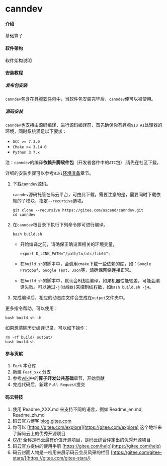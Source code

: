 # canndev

#### 介绍

基础算子

#### 软件架构

软件架构说明

#### 安装教程

##### 发布包安装

`canndev`包含在[昇腾软件包](https://www.huaweicloud.com/ascend/resource/Software)中，当软件包安装完毕后，`canndev`便可以被使用。

##### 源码安装

`canndev`也支持由源码编译，进行源码编译前，首先确保你有昇腾`910 AI`处理器的环境，同时系统满足以下要求：

- `GCC >= 7.3.0`
- `CMake >= 3.14.0`
- `Python 3.7.x`

注：`canndev`的编译**依赖升腾软件包**（开发者套件中的`ATC`包）,请先在社区下载。

详细的安装步骤可以参考`Wiki`[环境准备](https://gitee.com/ascend/canndev/wikis)章节。

1. 下载`canndev`源码。

    `canndev`源码托管在码云平台，可由此下载。需要注意的是，需要同时下载依赖的子模块，指定`--recursive`选项。
    ```
    git clone --recursive https://gitee.com/ascend/canndev.git
    cd canndev
    ```

2. 在`canndev`根目录下执行下列命令即可进行编译。
    ```
    bash build.sh
    ```
    
    - 开始编译之前，请确保正确设置相关的环境变量。
      ```
      export D_LINK_PATH="/path/to/atc/lib64";
      ```

    - 在`build.sh`的脚本中，会调用`cmake`下载一些依赖的库，如：`Google Protobuf`、`Google Test`、`Json`等，请确保网络连接正常。
    - 在`build.sh`的脚本中，默认会8线程编译，如果机器性能较差，可能会编译失败。可以通过`-j{线程数}`来控制线程数，如`bash build.sh -j4`。

3. 完成编译后，相应的动态库文件会生成在`output`文件夹中。

更多指令帮助，可以使用：
```
bash build.sh -h
```

如果想清除历史编译记录，可以如下操作：
```
rm -rf build/ output/
bash build.sh
```

#### 参与贡献

1.  `Fork` 本仓库
2.  新建 `Feat_xxx` 分支
3.  参考[wiki](https://gitee.com/ascend/canndev/wikis)中的**算子开发公共基础**章节，开始贡献
4.  完成代码后，新建 `Pull Request`提交

#### 码云特技

1.  使用 Readme\_XXX.md 来支持不同的语言，例如 Readme\_en.md, Readme\_zh.md
2.  码云官方博客 [blog.gitee.com](https://blog.gitee.com)
3.  你可以 [https://gitee.com/explore](https://gitee.com/explore) 这个地址来了解码云上的优秀开源项目
4.  [GVP](https://gitee.com/gvp) 全称是码云最有价值开源项目，是码云综合评定出的优秀开源项目
5.  码云官方提供的使用手册 [https://gitee.com/help](https://gitee.com/help)
6.  码云封面人物是一档用来展示码云会员风采的栏目 [https://gitee.com/gitee-stars/](https://gitee.com/gitee-stars/)